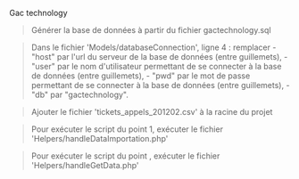 Gac technology

> Générer la base de données à partir du fichier gactechnology.sql

> Dans le fichier 'Models/databaseConnection', ligne 4 : 
    remplacer - "host" par l'url du serveur de la base de données (entre guillemets), 
              - "user" par le nom d'utilisateur permettant de se connecter à la base de données (entre guillemets), 
              - "pwd" par le mot de passe permettant de se connecter à la base de données (entre guillemets), 
              - "db" par "gactechnology".
              
> Ajouter le fichier 'tickets_appels_201202.csv' à la racine du projet
              
> Pour exécuter le script du point 1, exécuter le fichier 'Helpers/handleDataImportation.php'

> Pour exécuter le script du point , exécuter le fichier 'Helpers/handleGetData.php'
